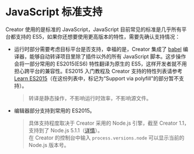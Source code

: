 # JavaScript 标准支持

Creator 使用的是标准的 JavaScript，JavaScript 目前常见的标准是几乎所有平台都支持的 ES5，如果你还想要使用更高版本的特性，需要先确认支持情况：

- 运行时部分需要考虑目标平台是否支持，幸福的是，Creator 集成了 [babel](https://babeljs.io/) 编译器，能够自动转译项目里除了插件以外的所有 JavaScript 脚本。这步操作会将一部分常用的 ES2015(ES6) 特性翻译为原生的 ES5，这样开发者就不用担心跨平台的兼容性。ES2015 入门教程及 Creator 支持的特性列表请参考 [Learn ES2015](https://babeljs.io/docs/learn-es2015/)（在这份列表中，标记为“Support via polyfill”的部分暂不支持）。

    > 转译是静态操作，不影响运行时效率，不影响源文件。

- 编辑器部分支持到常用的 ES2015。

    > 具体支持程度取决于 Creator 采用的 Node.js 引擎，截至 Creator 1.1，支持到了 Node.js 5.1.1（[详情](http://node.green/)）。<br>
    > 在 Creator 的控制台中输入 `process.versions.node` 可以显示当前的 Node.js 版本号。
